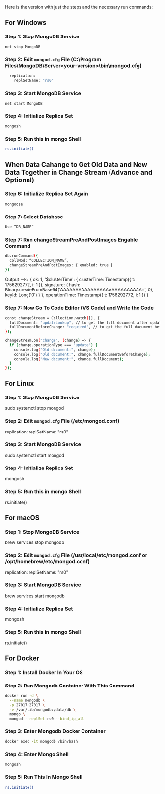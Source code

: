 Here is the version with just the steps and the necessary run commands:

## **For Windows**

### Step 1: Stop MongoDB Service 

```bash
net stop MongoDB
```

### Step 2: Edit `mongod.cfg` File (C:\Program Files\MongoDB\Server\<your-version>\bin\mongod.cfg)
```bash
  replication:
    replSetName: "rs0" 
```

### Step 3: Start MongoDB Service 
```bash
net start MongoDB 
```

### Step 4: Initialize Replica Set 
```bash
mongosh
``` 

### Step 5: Run this in mongo Shell
```bash
rs.initiate() 
```

## When Data Cahange to Get Old Data and New Data Together in Change Stream (Advance and Optional)

### Step 6: Initialize Replica Set Again
```bash
mongoose
```


### Step 7: Select Database

```bash
Use “DB_NAME”
```

### Step 7: Run changeStreamPreAndPostImages Engable Command

```bash
db.runCommand({
  collMod: “COLLECTION_NAME”,
  changeStreamPreAndPostImages: { enabled: true }
})
```

Output —>> 
{
  ok: 1,
  '$clusterTime': {
    clusterTime: Timestamp({ t: 1756292772, i: 1 }),
    signature: {
      hash: Binary.createFromBase64('AAAAAAAAAAAAAAAAAAAAAAAAAAA=', 0),
      keyId: Long('0')
    }
  },
  operationTime: Timestamp({ t: 1756292772, i: 1 })
}

### Step 7: Now Go To Code Editor (VS Code) and Write the Code

```bash
const changeStream = Collection.watch([], {
  fullDocument: "updateLookup", // to get the full document after update
  fullDocumentBeforeChange: "required", // to get the full document before update
});

changeStream.on("change", (change) => {
  if (change.operationType === "update") {
    console.log("Old document:", change);
    console.log("Old document:", change.fullDocumentBeforeChange);
    console.log("New document:", change.fullDocument);
  } 
});
```



## **For Linux**

### Step 1: Stop MongoDB Service 
sudo systemctl stop mongod 

### Step 2: Edit `mongod.cfg` File (/etc/mongod.conf)
replication:
    replSetName: "rs0"

### Step 3: Start MongoDB Service 
sudo systemctl start mongod 

### Step 4: Initialize Replica Set 
mongosh 

### Step 5: Run this in mongo Shell
rs.initiate() 

## **For macOS**

### Step 1: Stop MongoDB Service 
brew services stop mongodb

### Step 2: Edit `mongod.cfg` File (/usr/local/etc/mongod.conf or /opt/homebrew/etc/mongod.conf)
replication:
  replSetName: "rs0"

### Step 3: Start MongoDB Service 
brew services start mongodb

### Step 4: Initialize Replica Set 
mongosh 

### Step 5: Run this in mongo Shell
rs.initiate() 

## **For Docker**

### Step 1: Install Docker In Your OS

### Step 2: Run Mongodb Container With This Command

```bash
docker run -d \
  --name mongodb \
  -p 27017:27017 \
  -v /var/lib/mongodb:/data/db \
  mongo \
  mongod --replSet rs0 --bind_ip_all
```

### Step 3: Enter Mongodb Docker Container

```bash
docker exec -it mongodb /bin/bash
```

### Step 4: Enter Mongo Shell

```bash
mongosh
```

### Step 5: Run This In Mongo Shell

```bash
rs.initiate()
```
 
